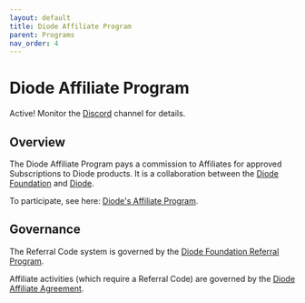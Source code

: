 ```yaml
---
layout: default
title: Diode Affiliate Program
parent: Programs
nav_order: 4
---
```


# Diode Affiliate Program

Active! Monitor the [Discord](https://discord.gg/qdGCAKJdHs) channel for details.

## Overview

The Diode Affiliate Program pays a commission to Affiliates for approved Subscriptions to Diode products.  It is a collaboration between the [Diode Foundation](https://diode.foundation) and [Diode](https://diode.io).  

To participate, see here: [Diode's Affiliate Program](https://docs.diode.io/docs/affiliate/affiliate-program/).

## Governance

The Referral Code system is governed by the [Diode Foundation Referral Program](https://diode.foundation/docs/programs/ambassador_registration_program.html).

Affiliate activities (which require a Referral Code) are governed by the [Diode Affiliate Agreement](https://diode.io/affiliate).


